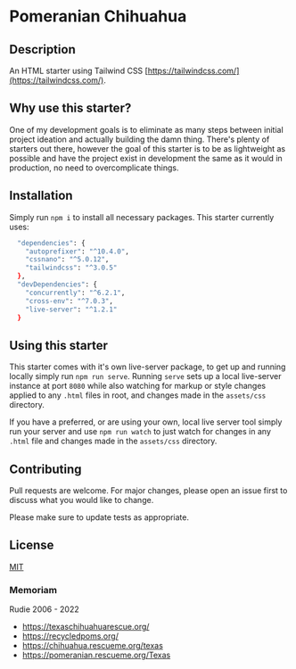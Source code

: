 # Pomeranian Chihuahua

## Description

An HTML starter using Tailwind CSS [https://tailwindcss.com/](https://tailwindcss.com/).

## Why use this starter?

One of my development goals is to eliminate as many steps between initial project ideation and actually building the damn thing. There's plenty of starters out there, however the goal of this starter is to be as lightweight as possible and have the project exist in development the same as it would in production, no need to overcomplicate things.
## Installation

Simply run `npm i` to install all necessary packages. This starter currently uses:

```bash
  "dependencies": {
    "autoprefixer": "^10.4.0",
    "cssnano": "^5.0.12",
    "tailwindcss": "^3.0.5"
  },
  "devDependencies": {
    "concurrently": "^6.2.1",
    "cross-env": "^7.0.3",
    "live-server": "^1.2.1"
  }
```
## Using this starter

This starter comes with it's own live-server package, to get up and running locally simply run `npm run serve`. Running `serve` sets up a local live-server instance at port `8080` while also watching for markup or style changes applied to any `.html` files in root, and changes made in the `assets/css` directory.

If you have a preferred, or are using your own, local live server tool simply run your server and use `npm run watch` to just watch for changes in any `.html` file and changes made in the `assets/css` directory.

## Contributing
Pull requests are welcome. For major changes, please open an issue first to discuss what you would like to change.

Please make sure to update tests as appropriate.

## License
[MIT](https://choosealicense.com/licenses/mit/)

### Memoriam

Rudie
2006 - 2022

- https://texaschihuahuarescue.org/
- https://recycledpoms.org/
- https://chihuahua.rescueme.org/texas
- https://pomeranian.rescueme.org/Texas
